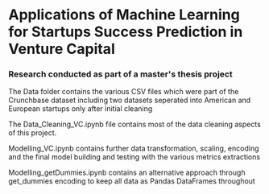 # Applications of Machine Learning for Startups Success Prediction in Venture Capital


### Research conducted as part of a master's thesis project

The Data folder contains the various CSV files which were part of the Crunchbase dataset including two datasets seperated into American and European startups only after initial cleaning

The Data_Cleaning_VC.ipynb file contains most of the data cleaning aspects of this project.

Modelling_VC.ipynb contains further data transformation, scaling, encoding and the final model building and testing with the various metrics extractions

Modelling_getDummies.ipynb contains an alternative approach through get_dummies encoding to keep all data as Pandas DataFrames throughout
